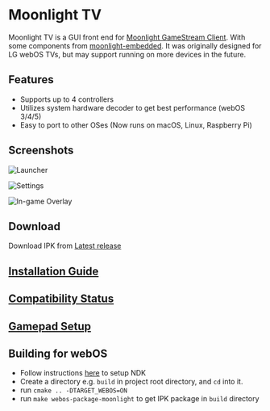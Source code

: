 # Moonlight TV

Moonlight TV is a GUI front end for [Moonlight GameStream Client](https://moonlight-stream.org/). With some components from [moonlight-embedded](https://github.com/irtimmer/moonlight-embedded).
It was originally designed for LG webOS TVs, but may support running on more devices in the future.

## Features

* Supports up to 4 controllers
* Utilizes system hardware decoder to get best performance (webOS 3/4/5)
* Easy to port to other OSes (Now runs on macOS, Linux, Raspberry Pi)

## Screenshots

![Launcher](https://user-images.githubusercontent.com/830358/106390397-9c162380-642b-11eb-948f-529e7f0d5e5e.png)

![Settings](https://user-images.githubusercontent.com/830358/106390394-9a4c6000-642b-11eb-8870-3c8c6e4a5c78.png)

![In-game Overlay](https://user-images.githubusercontent.com/830358/106390396-9b7d8d00-642b-11eb-8f34-58ae4f037f2e.png)

## Download

Download IPK from [Latest release](https://github.com/mariotaku/moonlight-tv/releases/latest)

## [Installation Guide](https://github.com/mariotaku/moonlight-tv/wiki/Installation-Guide)

## [Compatibility Status](https://github.com/mariotaku/moonlight-tv/wiki/Compatibility-Status)

## [Gamepad Setup](https://github.com/mariotaku/moonlight-tv/wiki/Gamepad-Setup)

## Building for webOS

 - Follow instructions [here](https://github.com/webosbrew/meta-lg-webos-ndk) to setup NDK
 - Create a directory e.g. `build` in project root directory, and `cd` into it.
 - run `cmake .. -DTARGET_WEBOS=ON`
 - run `make webos-package-moonlight` to get IPK package in `build` directory
